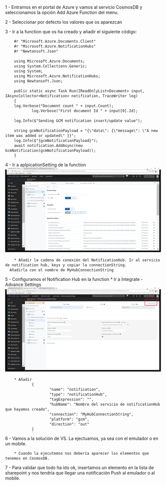 1 - Entramos en el portal de Azure y vamos al servicio CosmosDB y seleccionamos la opción Add Azure Function del menu.

2 - Seleccionar por defecto los valores que os aparezcan

3 - Ir a la function que os ha creado y añadir el siguiente código:

        #r "Microsoft.Azure.Documents.Client"
        #r "Microsoft.Azure.NotificationHubs"
        #r "Newtonsoft.Json"

        using Microsoft.Azure.Documents;
        using System.Collections.Generic;
        using System;
        using Microsoft.Azure.NotificationHubs;
        using Newtonsoft.Json;

        public static async Task Run(IReadOnlyList<Document> input,  IAsyncCollector<Notification> notification, TraceWriter log)
        {
        log.Verbose("Document count " + input.Count);
                log.Verbose("First document Id " + input[0].Id);

        log.Info($"Sending GCM notification insert/update value");    
        
        string gcmNotificationPayload = "{\"data\": {\"message\": \"A new item was added or updated\" }}";
        log.Info($"{gcmNotificationPayload}");
        await notification.AddAsync(new GcmNotification(gcmNotificationPayload));   
        }

4 - Ir a aplpicationSetting de la function
        ![alt text](/AzureParaOffice365Developers/Media/AzureFunction/AppSettings.png) 
        
        * Añadir la cadena de conexión del NotificationHub. Ir al servicio de notification hub, keys y copiar la connectionString.
      Añadirla con el nombre de MyHubConnectionString        

5 - Configuramos el Notification Hub en la function
        * Ir a Integrate - Advance Settings
        ![alt text](/AzureParaOffice365Developers/Media/AzureFunction/AdvanceSettings.png)  
        
        * Añadir
                {
                        "name": "notification",
                        "type": "notificationHub",
                        "tagExpression": "",
                        "hubName": "Nombre del servicio de notificationHub que hayamos creado",
                        "connection": "MyHubConnectionString",
                        "platform": "gcm",
                        "direction": "out"
                }        

6 - Vamos a la solución de VS. La ejectuamos, ya sea con el emulador o en un mobile.

        * Cuando la ejecutemso nos debería aparecer los elementos que tenemos en CosmosDB.

7 - Para validar que todo ha ido ok, insertamos un elemento en la lista de sharepoint y nos tendría que llegar una notificación Push al emulador o al mobile.
        


